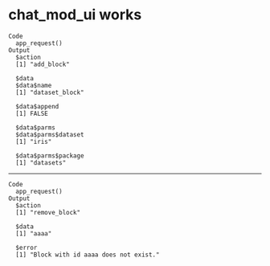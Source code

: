 # chat_mod_ui works

    Code
      app_request()
    Output
      $action
      [1] "add_block"
      
      $data
      $data$name
      [1] "dataset_block"
      
      $data$append
      [1] FALSE
      
      $data$parms
      $data$parms$dataset
      [1] "iris"
      
      $data$parms$package
      [1] "datasets"
      
      
      

---

    Code
      app_request()
    Output
      $action
      [1] "remove_block"
      
      $data
      [1] "aaaa"
      
      $error
      [1] "Block with id aaaa does not exist."
      

